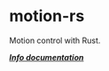 # motion-rs
Motion control with Rust.

[***Info documentation***](https://github.com/mattbettcher/motion-rs/blob/master/Info.md)